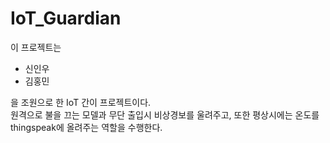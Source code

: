 # IoT_Guardian

이 프로젝트는
  - 신인우   
  - 김홍민   
   
을 조원으로 한 IoT 간이 프로젝트이다.   
원격으로 불을 끄는 모델과 무단 출입시 비상경보를 울려주고,    또한 평상시에는 온도를 thingspeak에 올려주는 역할을 수행한다.
